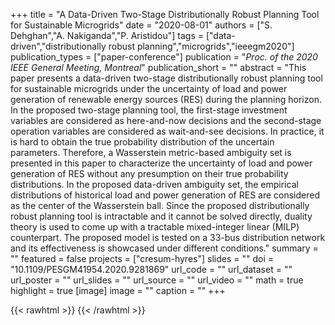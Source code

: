 +++
title = "A Data-Driven Two-Stage Distributionally Robust Planning Tool for Sustainable Microgrids"
date = "2020-08-01"
authors = ["S. Dehghan","A. Nakiganda","P. Aristidou"]
tags = ["data-driven","distributionally robust planning","microgrids","ieeegm2020"]
publication_types = ["paper-conference"]
publication = "_Proc. of the 2020 IEEE General Meeting, Montreal_"
publication_short = ""
abstract = "This paper presents a data-driven two-stage distributionally robust planning tool for sustainable microgrids under the uncertainty of load and power generation  of renewable energy sources (RES) during the planning horizon. In the proposed two-stage planning tool, the first-stage investment variables are considered as here-and-now decisions and the second-stage operation variables are considered as wait-and-see decisions. In practice, it is hard to obtain the true probability distribution of the uncertain parameters. Therefore, a Wasserstein metric-based ambiguity set is presented in this paper to characterize the uncertainty of load and power generation  of RES without any presumption on their true probability distributions. In the proposed data-driven ambiguity set, the empirical distributions of historical load and power generation  of RES are considered as the center of the Wasserstein ball. Since the proposed distributionally robust planning tool is intractable and it cannot be solved directly, duality theory is used to come up with a tractable mixed-integer linear (MILP) counterpart. The proposed model is tested on a 33-bus distribution network and its effectiveness is showcased under different conditions."
summary = ""
featured = false
projects = ["cresum-hyres"]
slides = ""
doi = "10.1109/PESGM41954.2020.9281869"
url_code = ""
url_dataset = ""
url_poster = ""
url_slides = ""
url_source = ""
url_video = ""
math = true
highlight = true
[image]
image = ""
caption = ""
+++

{{< rawhtml >}}
<a href="https://plu.mx/plum/a/?doi=10.1109/PESGM41954.2020.9281869" class="plumx-details"></a>
{{< /rawhtml >}}
